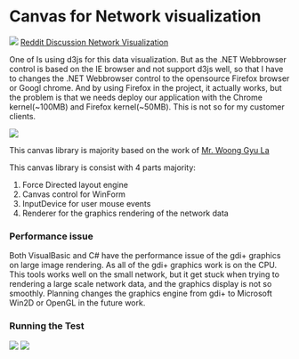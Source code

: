 # Canvas for Network visualization

![](https://raw.githubusercontent.com/xieguigang/VisualBasic_AppFramework/master/Datavisualization/Datavisualization.Network/tumblr_inline_mqvdlydGCp1qz4rgp.png)
[Reddit Discussion Network Visualization](https://github.com/whichlight/reddit-network-vis)


One of Is using d3js for this data visualization. But as the .NET Webbrowser control is based on the IE browser and not support d3js well, so that I have to changes the .NET Webbrowser control to the opensource Firefox browser or Googl chrome. And by using Firefox in the project, it actually works, but the problem is that we needs deploy our application with the Chrome kernel(~100MB) and Firefox kernel(~50MB). This is not so    for my customer clients.

![](https://raw.githubusercontent.com/xieguigang/VisualBasic_AppFramework/master/Datavisualization/Datavisualization.Network/2016-06-05%20(9).png)

This canvas library is majority based on the work of [Mr. Woong Gyu La](http://www.codeproject.com/Articles/833043/EpForceDirectedGraph-cs-A-D-D-force-directed-gra)

This canvas library is consist with 4 parts majority:
1. Force Directed layout engine
2. Canvas control for WinForm
3. InputDevice for user mouse events
4. Renderer for the graphics rendering of the network data

### Performance issue
Both VisualBasic and C# have the performance issue of the gdi+ graphics on large image rendering. As all of the gdi+ graphics work is on the CPU. This tools works well on the small network, but it get stuck when trying to rendering a large scale network data, and the graphics display is not so smoothly.
Planning changes the graphics engine from gdi+ to Microsoft Win2D or OpenGL in the future work.

### Running the Test
![](https://raw.githubusercontent.com/xieguigang/VisualBasic_AppFramework/master/Datavisualization/Datavisualization.Network/2016-06-05%20(9).png)
![](https://raw.githubusercontent.com/xieguigang/VisualBasic_AppFramework/master/Datavisualization/Datavisualization.Network/net_test/xcb-main.png)

